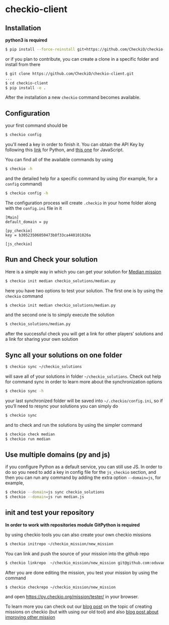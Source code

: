 checkio-client
===================

## Installation

**python3 is required**

```bash
$ pip install --force-reinstall git+https://github.com/CheckiO/checkio-client.git
```

or if you plan to contribute, you can create a clone in a specific folder and install from there

```bash
$ git clone https://github.com/CheckiO/checkio-client.git
...
$ cd checkio-client
$ pip install -e .
```
After the installation a new `checkio` command  becomes available.

## Configuration

your first command should be

```bash
$ checkio config
```

you'll need a key in order to finish it. You can obtain the API Key by following this <a href="https://py.checkio.org/profile/edit/">link</a> for Python, and <a href="https://js.checkio.org/profile/edit/">this one</a> for JavaScript.

You can find all of the available commands by using

```bash
$ checkio -h
```
and the detailed help for a specific command by using (for example, for a `config` command)

```bash
$ checkio config -h
```

The configuration process will create `.checkio` in your home folder along with the `config.ini` file in it

```
[Main]
default_domain = py

[py_checkio]
key = b30523506050473b8f33ca440101026a

[js_checkio]

```

## Run and Check your solution

Here is a simple way in which you can get your solution for [Median mission](https://py.checkio.org/en/mission/median/) 

```bash
$ checkio init median checkio_solutions/median.py
```

here you have two options to test your solution. The first one is by using the `checkio` command

```bash
$ checkio init median checkio_solutions/median.py
```

and the second one is to simply execute the solution

```bash
$ checkio_solutions/median.py
```

after the successful check you will get a link for other players’ solutions and a link for sharing your own solution

## Sync all your solutions on one folder

```bash
$ checkio sync ~/checkio_solutions
```

will save all of your solutions in folder `~/checkio_solutions`. Check out help for command sync in order to learn more about the synchronization options

```bash
$ checkio sync -h
```

your last synchronized folder will be saved into `~/.checkio/config.ini`, so if you’ll need to resync your solutions you can simply do

```bash
$ checkio sync
```

and to check and run the solutions by using the simpler command

```bash
$ checkio check median
$ checkio run median
```

## Use multiple domains (py and js)

if you configure Python as a default service, you can still use JS. In order to do so you need to add a key in config file for the `js_checkio` section, and then you can run any command by adding the extra option `--domain=js`, for example,

```bash
$ checkio --domain=js sync checkio_solutions
$ checkio --domain=js run median.js
```

## init and test your repository

**In order to work with repositories module GitPython is required**

by using checkio tools you can also create your own checkio missions

```bash
$ checkio initrepo ~/checkio_mission/new_mission
```

You can link and push the source of your mission into the github repo

```bash
$ checkio linkrepo  ~/checkio_mission/new_mission git@github.com:oduvan/checkio-mission-new-mission.git
```

After you are done editing the mission, you test your mission by using the command

```bash
$ checkio checkrepo ~/checkio_mission/new_mission
```

and open https://py.checkio.org/mission/tester/ in your browser.

To learn more you can check out our [blog post](https://py.checkio.org/blog/cio-task-tester/) on the topic of creating missions on checkio (but with using our old tool) and also [blog post about improving other mission](https://py.checkio.org/blog/how-to-improve-checkio-missions/)
